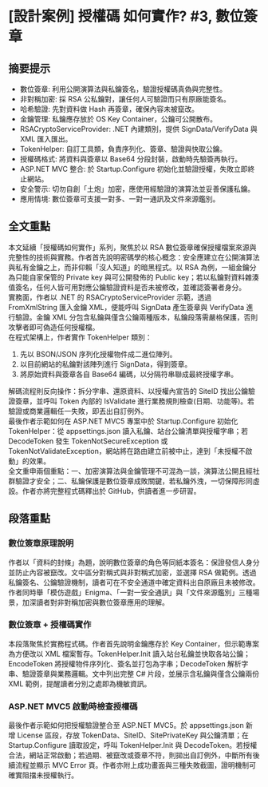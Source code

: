 # [設計案例] 授權碼 如何實作? #3, 數位簽章

## 摘要提示
- 數位簽章: 利用公開演算法與私鑰簽名，驗證授權碼真偽與完整性。  
- 非對稱加密: 採 RSA 公私鑰對，讓任何人可驗證而只有原廠能簽名。  
- 哈希驗證: 先對資料做 Hash 再簽章，確保內容未被竄改。  
- 金鑰管理: 私鑰應存放於 OS Key Container，公鑰可公開散布。  
- RSACryptoServiceProvider: .NET 內建類別，提供 SignData/VerifyData 與 XML 匯入匯出。  
- TokenHelper: 自訂工具類，負責序列化、簽章、驗證與快取公鑰。  
- 授權碼格式: 將資料與簽章以 Base64 分段封裝，啟動時先驗簽再執行。  
- ASP.NET MVC 整合: 於 Startup.Configure 初始化並驗證授權，失敗立即終止網站。  
- 安全警示: 切勿自創「土炮」加密，應使用經驗證的演算法並妥善保護私鑰。  
- 應用情境: 數位簽章可支援一對多、一對一通訊及文件來源鑑別。  

## 全文重點
本文延續「授權碼如何實作」系列，聚焦於以 RSA 數位簽章確保授權檔案來源與完整性的技術與實務。作者首先說明密碼學的核心概念：安全應建立在公開演算法與私有金鑰之上，而非仰賴「沒人知道」的暗黑程式。以 RSA 為例，一組金鑰分為只能自家保管的 Private key 與可公開發佈的 Public key；若以私鑰對資料雜湊值簽名，任何人皆可用對應公鑰驗證資料是否未被修改，並確認簽署者身分。  
實務面，作者以 .NET 的 RSACryptoServiceProvider 示範，透過 FromXmlString 匯入金鑰 XML，便能呼叫 SignData 產生簽章與 VerifyData 進行驗證。金鑰 XML 分包含私鑰與僅含公鑰兩種版本，私鑰段落需嚴格保護，否則攻擊者即可偽造任何授權檔。  
在程式架構上，作者實作 TokenHelper 類別：  
1. 先以 BSON/JSON 序列化授權物件成二進位陣列。  
2. 以目前網站的私鑰對該陣列進行 SignData，得到簽章。  
3. 將原始資料與簽章各自 Base64 編碼，以分隔符串聯成最終授權字串。  

解碼流程則反向操作：拆分字串、還原資料、以授權內宣告的 SiteID 找出公鑰驗證簽章，並呼叫 Token 內部的 IsValidate 進行業務規則檢查(日期、功能等)。若驗證或商業邏輯任一失敗，即丟出自訂例外。  
最後作者示範如何在 ASP.NET MVC5 專案中於 Startup.Configure 初始化 TokenHelper：從 appsettings.json 讀入私鑰、站台公鑰清單與授權字串；若 DecodeToken 發生 TokenNotSecureException 或 TokenNotValidateException，網站將在路由建立前被中止，達到「未授權不啟動」的效果。  
全文重申兩個重點：一、加密演算法與金鑰管理不可混為一談，演算法公開且經社群驗證才安全；二、私鑰保護是數位簽章成敗關鍵，若私鑰外洩，一切保障形同虛設。作者亦將完整程式碼釋出於 GitHub，供讀者進一步研習。  

## 段落重點
### 數位簽章原理說明
作者以「資料的封條」為題，說明數位簽章的角色等同紙本簽名：保證發信人身分並防止內容被竄改。文中區分對稱式與非對稱式加密，並選擇 RSA 做範例。透過私鑰簽名、公鑰驗證機制，讀者可在不安全通道中確定資料出自原廠且未被修改。作者同時舉「模仿遊戲」Enigma、「一對一安全通訊」與「文件來源鑑別」三種場景，加深讀者對非對稱加密與數位簽章應用的理解。  

### 數位簽章 + 授權碼實作
本段落聚焦於實務程式碼。作者首先說明金鑰應存於 Key Container，但示範專案為方便改以 XML 檔案暫存。TokenHelper.Init 讀入站台私鑰並快取各站公鑰；EncodeToken 將授權物件序列化、簽名並打包為字串；DecodeToken 解析字串、驗證簽章與業務邏輯。文中列出完整 C# 片段，並展示含私鑰與僅含公鑰兩份 XML 範例，提醒讀者分別之處即為機敏資訊。  

### ASP.NET MVC5 啟動時檢查授權碼
最後作者示範如何把授權驗證整合至 ASP.NET MVC5。於 appsettings.json 新增 License 區段，存放 TokenData、SiteID、SitePrivateKey 與公鑰清單；在 Startup.Configure 讀取設定，呼叫 TokenHelper.Init 與 DecodeToken。若授權合法，網站正常啟動；若過期、被竄改或簽章不符，則拋出自訂例外，中斷所有後續流程並顯示 MVC Error 頁。作者亦附上成功畫面與三種失敗截圖，證明機制可確實阻擋未授權執行。  

